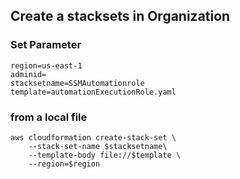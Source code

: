 ## Create a stacksets in Organization
### Set Parameter
```
region=us-east-1
adminid=
stacksetname=SSMAutomationrole
template=automationExecutionRole.yaml

```
### from a local file
```
aws cloudformation create-stack-set \
    --stack-set-name $stacksetname\
    --template-body file://$template \
    --region=$region
```
